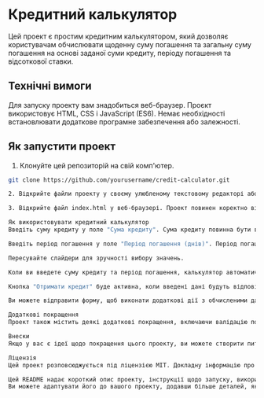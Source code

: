 # Кредитний калькулятор

Цей проект є простим кредитним калькулятором, який дозволяє користувачам обчислювати щоденну суму погашення та загальну суму погашення на основі заданої суми кредиту, періоду погашення та відсоткової ставки.

## Технічні вимоги

Для запуску проекту вам знадобиться веб-браузер. Проєкт використовує HTML, CSS і JavaScript (ES6). Немає необхідності встановлювати додаткове програмне забезпечення або залежності.

## Як запустити проект

1. Клонуйте цей репозиторій на свій комп'ютер.

```bash
git clone https://github.com/yourusername/credit-calculator.git

2. Відкрийте файли проекту у своєму улюбленому текстовому редакторі або інтегрованій середовищі розробки.

3. Відкрийте файл index.html у веб-браузері. Проект повинен коректно відобразитися на сторінці.

Як використовувати кредитний калькулятор
Введіть суму кредиту у поле "Сума кредиту". Сума кредиту повинна бути від 1000 до 50000 грн.

Введіть період погашення у поле "Період погашення (днів)". Період погашення повинен бути від 7 до 60 днів.

Пересувайте слайдери для зручності вибору значень.

Коли ви введете суму кредиту та період погашення, калькулятор автоматично розрахує щоденну суму погашення та загальну суму погашення.

Кнопка "Отримати кредит" буде активна, коли введені дані будуть відповідати вимогам.

Ви можете відправити форму, щоб виконати додаткові дії з обчисленими даними (наприклад, надіслати їх на сервер).

Додаткові покращення
Проект також містить деякі додаткові покращення, включаючи валідацію полів та інтерактивні слайдери для введення значень.

Внески
Якщо у вас є ідеї щодо покращення цього проекту, ви можете створити питання або відкрити запит на злиття (Pull Request) у цьому репозиторії.

Ліцензія
Цей проект розповсюджується під ліцензією MIT. Докладну інформацію про ліцензію можна знайти в файлі LICENSE.

Цей README надає короткий опис проекту, інструкції щодо запуску, використання та внесення внесків, а також інформацію про ліцензію.
Ви можете адаптувати його до вашого проекту, додавши більше деталей, якщо це необхідно.
